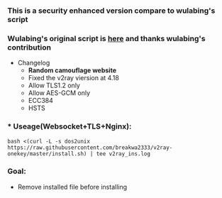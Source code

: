 ### This is a security enhanced version compare to wulabing's script
### Wulabing's original script is [here](https://github.com/wulabing/V2Ray_ws-tls_bash_onekey)  and thanks wulabing's contribution
* Changelog
  * **Random camouflage website**
  * Fixed the v2ray viersion at 4.18
  * Allow TLS1.2 only
  * Allow AES-GCM only
  * ECC384
  * HSTS
### * Useage(Websocket+TLS+Nginx):
```
bash <(curl -L -s dos2unix https://raw.githubusercontent.com/breakwa2333/v2ray-onekey/master/install.sh) | tee v2ray_ins.log
```
### Goal:
* Remove installed file before installing
